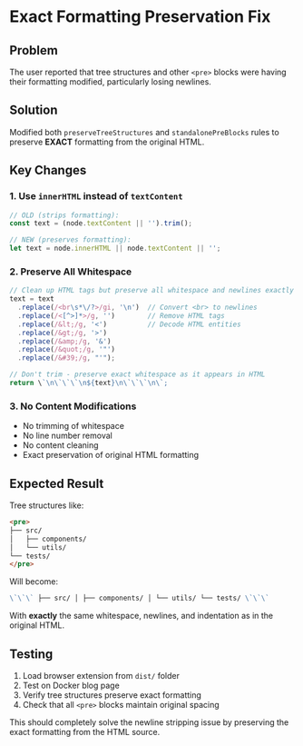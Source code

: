 # Exact Formatting Preservation Fix

## Problem

The user reported that tree structures and other `<pre>` blocks were having
their formatting modified, particularly losing newlines.

## Solution

Modified both `preserveTreeStructures` and `standalonePreBlocks` rules to
preserve **EXACT** formatting from the original HTML.

## Key Changes

### 1. Use `innerHTML` instead of `textContent`

```typescript
// OLD (strips formatting):
const text = (node.textContent || '').trim();

// NEW (preserves formatting):
let text = node.innerHTML || node.textContent || '';
```

### 2. Preserve All Whitespace

```typescript
// Clean up HTML tags but preserve all whitespace and newlines exactly
text = text
  .replace(/<br\s*\/?>/gi, '\n')  // Convert <br> to newlines
  .replace(/<[^>]*>/g, '')        // Remove HTML tags
  .replace(/&lt;/g, '<')          // Decode HTML entities
  .replace(/&gt;/g, '>')
  .replace(/&amp;/g, '&')
  .replace(/&quot;/g, '"')
  .replace(/&#39;/g, "'");

// Don't trim - preserve exact whitespace as it appears in HTML
return \`\n\`\`\`\n${text}\n\`\`\`\n\`;
```

### 3. No Content Modifications

- No trimming of whitespace
- No line number removal
- No content cleaning
- Exact preservation of original HTML formatting

## Expected Result

Tree structures like:

```html
<pre>
├── src/
│   ├── components/
│   └── utils/
└── tests/
</pre>
```

Will become:

```markdown
\`\`\` ├── src/ │ ├── components/ │ └── utils/ └── tests/ \`\`\`
```

With **exactly** the same whitespace, newlines, and indentation as in the
original HTML.

## Testing

1. Load browser extension from `dist/` folder
2. Test on Docker blog page
3. Verify tree structures preserve exact formatting
4. Check that all `<pre>` blocks maintain original spacing

This should completely solve the newline stripping issue by preserving the exact
formatting from the HTML source.
